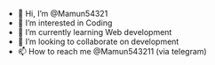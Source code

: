 - 👋 Hi, I’m @Mamun54321
- 👀 I’m interested in Coding
- 🌱 I’m currently learning Web development
- 💞️ I’m looking to collaborate on development
- 📫 How to reach me @Mamun543211 (via telegram)

<!---
Mamun54321/Mamun54321 is a ✨ special ✨ repository because its `README.md` (this file) appears on your GitHub profile.
You can click the Preview link to take a look at your changes.
--->
